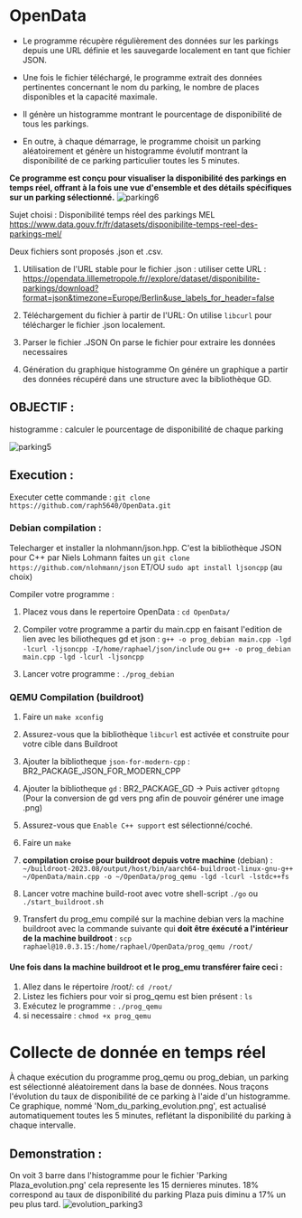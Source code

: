 # OpenData

- Le programme récupère régulièrement des données sur les parkings depuis une URL définie et les sauvegarde localement en tant que fichier JSON.

- Une fois le fichier téléchargé, le programme extrait des données pertinentes concernant le nom du parking, le nombre de places disponibles et la capacité maximale.

- Il génère un histogramme montrant le pourcentage de disponibilité de tous les parkings.

- En outre, à chaque démarrage, le programme choisit un parking aléatoirement et génère un histogramme évolutif montrant la disponibilité de ce parking particulier toutes les 5 minutes.

**Ce programme est conçu pour visualiser la disponibilité des parkings en temps réel, offrant à la fois une vue d'ensemble et des détails spécifiques sur un parking sélectionné.**
![parking6](https://github.com/raph5640/OpenData/assets/140059828/6d3a7900-30b2-4740-8809-f76cad3799ef)


Sujet choisi : Disponibilité temps réel des parkings MEL
https://www.data.gouv.fr/fr/datasets/disponibilite-temps-reel-des-parkings-mel/

Deux fichiers sont proposés .json et .csv. 

1) Utilisation de l'URL stable pour le fichier .json : 
utiliser cette URL : https://opendata.lillemetropole.fr//explore/dataset/disponibilite-parkings/download?format=json&timezone=Europe/Berlin&use_labels_for_header=false

2) Téléchargement du fichier à partir de l'URL: 
On utilise `libcurl` pour télécharger le fichier .json localement.

3) Parser le fichier .JSON
On parse le fichier pour extraire les données necessaires 

4) Génération du graphique histogramme
On génére un graphique a partir des données récupéré dans une structure avec la bibliothèque GD.

## OBJECTIF : 

histogramme : calculer le pourcentage de disponibilité de chaque parking

![parking5](https://github.com/raph5640/OpenData/assets/140059828/fa265f8f-657a-4e08-ab75-4ef668ea252e)



## Execution :

Executer cette commande : `git clone https://github.com/raph5640/OpenData.git`

### Debian compilation :

Telecharger et installer la nlohmann/json.hpp. C'est la bibliothèque JSON pour C++ par Niels Lohmann faites un `git clone https://github.com/nlohmann/json` ET/OU `sudo apt install ljsoncpp` (au choix)

Compiler votre programme :


1) Placez vous dans le repertoire OpenData : `cd OpenData/`

2) Compiler votre programme a partir du main.cpp en faisant l'edition de lien avec les biliotheques gd et json : `g++ -o prog_debian main.cpp -lgd -lcurl -ljsoncpp -I/home/raphael/json/include` ou `g++ -o prog_debian main.cpp -lgd -lcurl -ljsoncpp`

3) Lancer votre programme : `./prog_debian`

### QEMU Compilation (buildroot)
1) Faire un `make xconfig`
2) Assurez-vous que la bibliothèque `libcurl` est activée et construite pour votre cible dans Buildroot
3) Ajouter la bibliotheque `json-for-modern-cpp` : BR2_PACKAGE_JSON_FOR_MODERN_CPP
4) Ajouter la bibliotheque `gd` : BR2_PACKAGE_GD -> Puis activer `gdtopng` (Pour la conversion de gd vers png afin de pouvoir générer une image .png)
5) Assurez-vous que `Enable C++ support` est sélectionné/coché.
6) Faire un `make`

7) **compilation croise pour buildroot depuis votre machine** (debian) : `~/buildroot-2023.08/output/host/bin/aarch64-buildroot-linux-gnu-g++ ~/OpenData/main.cpp -o ~/OpenData/prog_qemu -lgd -lcurl -lstdc++fs`

8) Lancer votre machine build-root avec votre shell-script `./go` ou `./start_buildroot.sh`

9) Transfert du prog_emu compilé sur la machine debian vers la machine buildroot avec la commande suivante qui **doit être éxécuté a l'intérieur de la machine buildroot** : `scp raphael@10.0.3.15:/home/raphael/OpenData/prog_qemu /root/`

#### Une fois dans la machine buildroot et le prog_emu transférer faire ceci :

1)  Allez dans le répertoire /root/: `cd /root/`
2)  Listez les fichiers pour voir si prog_qemu est bien présent : `ls`
3)  Exécutez le programme  : `./prog_qemu`
4)  si necessaire : `chmod +x prog_qemu`

# Collecte de donnée en temps réel

À chaque exécution du programme prog_qemu ou prog_debian, un parking est sélectionné aléatoirement dans la base de données. Nous traçons l'évolution du taux de disponibilité de ce parking à l'aide d'un histogramme. Ce graphique, nommé 'Nom_du_parking_evolution.png', est actualisé automatiquement toutes les 5 minutes, reflétant la disponibilité du parking à chaque intervalle.

## Demonstration : 

On voit 3 barre dans l'histogramme pour le fichier 'Parking Plaza_evolution.png' cela represente les 15 dernieres minutes. 18% correspond au taux de disponibilité du parking Plaza puis diminu a 17% un peu plus tard.
![evolution_parking3](https://github.com/raph5640/OpenData/assets/140059828/3b8c55dc-9bc5-423c-8146-e37d950ee749)




